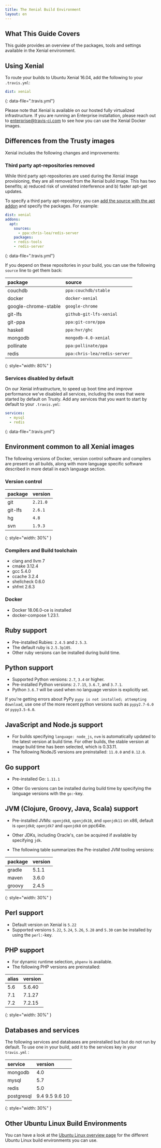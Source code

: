 ```yaml
---
title: The Xenial Build Environment
layout: en
---
```


## What This Guide Covers

This guide provides an overview of the packages, tools and settings available in the Xenial environment.

## Using Xenial

To route your builds to Ubuntu Xenial 16.04, add the following to your `.travis.yml`:

```yaml
dist: xenial
```
{: data-file=".travis.yml"}

Please note that Xenial is available on our hosted fully virtualized
infrastructure. If you are running an Enterprise installation, please reach out
to [enterprise@travis-ci.com](mailto:enterprise@travis-ci.com?subject=Try%20out%20Xenial) to see how you can use the Xenial Docker images.

## Differences from the Trusty images

Xenial includes the following changes and improvements:

### Third party apt-repositories removed

While third party apt-repositories are used during the Xenial image provisioning, they are all removed from the Xenial build image. This has two benefits; a) reduced risk of unrelated interference and b) faster apt-get updates.

To specify a third party apt-repository, you can [add the source with the apt addon](/user/installing-dependencies/#adding-apt-sources) and specify the packages. For example:

```yaml
dist: xenial
addons:
  apt:
    sources:
      - ppa:chris-lea/redis-server
    packages:
    - redis-tools
    - redis-server
```
{: data-file=".travis.yml"}

If you depend on these repositories in your build, you can use the following `source` line to get them back:

| package              | source                       |
|:---------------------|:-----------------------------|
| couchdb              | `ppa:couchdb/stable`         |
| docker               | `docker-xenial`              |
| google-chrome-stable | `google-chrome`              |
| git-lfs              | `github-git-lfs-xenial`      |
| git-ppa              | `ppa:git-core/ppa`           |
| haskell              | `ppa:hvr/ghc`                |
| mongodb              | `mongodb-4.0-xenial`         |
| pollinate            | `ppa:pollinate/ppa`          |
| redis                | `ppa:chris-lea/redis-server` |
{: style="width: 80%" }

### Services disabled by default

On our Xenial infrastructure, to speed up boot time and improve performance we've disabled all services, including the ones that were started by default on Trusty.
Add any services that you want to start by default to your `.travis.yml`:


```yaml
services:
  - mysql
  - redis
```
{: data-file=".travis.yml"}

## Environment common to all Xenial images

The following versions of Docker, version control software and compilers are present on all builds, along with more language specific software described in more detail in each language section.


### Version control

| package | version  |
|:--------|:---------|
| git     | `2.21.0` |
| git-lfs | `2.6.1`  |
| hg      | `4.8`    |
| svn     | `1.9.3`  |
{: style="width: 30%" }

### Compilers and Build toolchain

* clang and llvm 7
* cmake 3.12.4
* gcc 5.4.0
* ccache 3.2.4
* shellcheck 0.6.0
* shfmt 2.6.3

### Docker

* Docker 18.06.0-ce is installed
* docker-compose 1.23.1.

## Ruby support

* Pre-installed Rubies: `2.4.5` and `2.5.3`.
* The default ruby is `2.5.3p105`.
* Other ruby versions can be installed during build time.

## Python support

* Supported Python versions: `2.7`, `3.4` or higher.
* Pre-installed Python versions: `2.7.15`, `3.6.7`, and `3.7.1`.
* Python `3.6.7` will be used when no language version is explicitly set.

If you're getting errors about PyPy `pypy is not installed; attempting download`, use one of the more recent python versions such as `pypy2.7-6.0` or `pypy3.5-6.0`.

## JavaScript and Node.js support

* For builds specifying `language: node_js`, `nvm` is automatically updated to the latest version at build time. For other builds, the stable version at image build time has been selected, which is 0.33.11.
* The following NodeJS versions are preinstalled: `11.0.0` and `8.12.0`.

## Go support

* Pre-installed Go: `1.11.1`

* Other Go versions can be installed during build time by specifying the language versions with the `go:`-key.

## JVM (Clojure, Groovy, Java, Scala) support

* Pre-installed JVMs: `openjdk8`, `openjdk10`, and `openjdk11` on x86, default
is `openjdk8`; `openjdk7` and `openjdk8` on ppc64le. 

* Other JDKs, including Oracle's, can be acquired if available by specifying `jdk`.

* The following table summarizes the Pre-installed JVM tooling versions:

| package | version |
|:--------|:--------|
| gradle  | 5.1.1   |
| maven   | 3.6.0   |
| groovy  | 2.4.5   |
{: style="width: 30%" }

## Perl support
* Default version on Xenial is `5.22`
* Supported versions `5.22`, `5.24`, `5.26`, `5.28` and `5.30` can be installed by using the `perl:`-key.

## PHP support

* For dynamic runtime selection, `phpenv` is available.
* The following PHP versions are preinstalled:

| alias  | version  |
| :----- | :------- |
| 5.6    | 5.6.40   |
| 7.1    | 7.1.27   |
| 7.2    | 7.2.15   |
{: style="width: 30%" }

## Databases and services

The following services and databases are preinstalled but but do not run by default.
To use one in your build, add it to the services key in your `travis.yml` :

| service    | version        |
|:-----------|:---------------|
| mongodb    | 4.0            |
| mysql      | 5.7            |
| redis      | 5.0            |
| postgresql | 9.4 9.5 9.6 10 |
{: style="width: 30%" }

## Other Ubuntu Linux Build Environments

You can have a look at the [Ubuntu Linux overview page](/user/reference/linux) for the different Ubuntu Linux build environments you can use.
